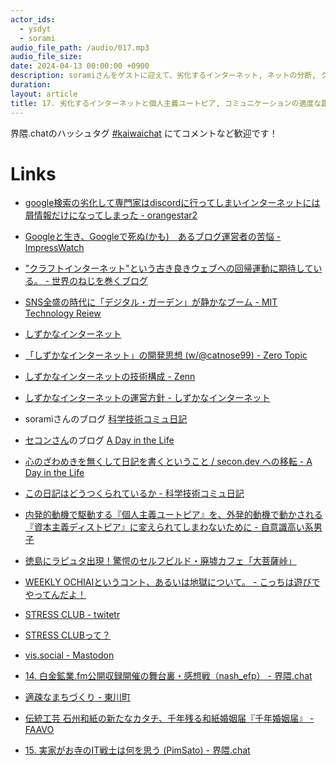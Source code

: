 ```yaml
---
actor_ids:
  - ysdyt
  - sorami
audio_file_path: /audio/017.mp3
audio_file_size:
date: 2024-04-13 00:00:00 +0900
description: soramiさんをゲストに迎えて、劣化するインターネット, ネットの分断, クラフトインターネット, 個人主義ユートピア, 適度なコミュニケーションの距離感 などについて話しました。
duration:
layout: article
title: 17. 劣化するインターネットと個人主義ユートピア, コミュニケーションの適度な距離感（sorami）
---
```


界隈.chatのハッシュタグ [#kaiwaichat](https://twitter.com/search?q=%23kaiwaichat&src=typed_query&f=live) にてコメントなど歓迎です！

# Links
- [google検索の劣化して専門家はdiscordに行ってしまいインターネットには屑情報だけになってしまった - orangestar2](https://orangestar2.hatenadiary.com/entry/2024/02/13/174845)

- [Googleと生き、Googleで死ぬ(かも)　あるブログ運営者の苦悩 - ImpressWatch](https://www.watch.impress.co.jp/docs/topic/1569786.html)

- ["クラフトインターネット"という古き良きウェブへの回帰運動に期待している。 - 世界のねじを巻くブログ](https://www.nejimakiblog.com/entry/craft-internet-blog-web-kojin)

- [SNS全盛の時代に「デジタル・ガーデン」が静かなブーム - MIT Technology Reiew](https://www.technologyreview.jp/s/218383/digital-gardens-let-you-cultivate-your-own-little-bit-of-the-internet/)

- [しずかなインターネット](https://sizu.me/home)

- [「しずかなインターネット」の開発思想 (w/@catnose99) - Zero Topic](https://open.spotify.com/episode/0JkHR7uuJs6rQGvcyzvluF?si=x9g3_-5BRee56-fo4Lu7fg)

- [しずかなインターネットの技術構成 - Zenn](https://zenn.dev/catnose99/articles/f8a90a1616dfb3)

- [しずかなインターネットの運営方針 - しずかなインターネット](https://sizu.me/catnose/posts/my106h8)

- soramiさんのブログ [科学技術コミュ日記](https://sorami.dev/costep/)

- [セコンさん](https://twitter.com/hotchpotch)のブログ [A Day in the Life](https://secon.dev/entry/)

- [心のざわめきを無くして日記を書くということ / secon.dev への移転 - A Day in the Life](https://secon.dev/entry/2020/09/03/172016/)

- [この日記はどうつくられているか - 科学技術コミュ日記](https://sorami.dev/costep/2023-07-02/)

- [内発的動機で駆動する『個人主義ユートピア』を、外発的動機で動かされる『資本主義ディストピア』に変えられてしまわないために - 自意識高い系男子](https://ta-nishi.hatenablog.com/entry/2023/12/23/044701)

- [徳島にラピュタ出現！驚愕のセルフビルド・廃墟カフェ「大菩薩峠」](https://www.travel.co.jp/guide/article/28419/)

- [WEEKLY OCHIAIというコント、あるいは地獄について。 - こっちは遊びでやってんだよ！](https://ken-horimoto.com/20181228115315/#google_vignette)

- [STRESS CLUB - twitetr](https://twitter.com/STRESS_CLUB_)

- [STRESS CLUBって？](https://internet-happyend.online/about)

- [vis.social - Mastodon](https://vis.social/about)

- [14. 白金鉱業.fm公開収録開催の舞台裏・感想戦（nash_efp） - 界隈.chat](https://kaiwai.chat/episode/14)

- [適疎なまちづくり - 東川町](https://higashikawa-town.jp/portal/top/panel/108)

- [伝統工芸 石州和紙の新たなカタチ、千年残る和紙婚姻届『千年婚姻届』 - FAAVO](https://camp-fire.jp/projects/view/310092)

- [15. 実家がお寺のIT戦士は何を思う (PimSato) - 界隈.chat](https://kaiwai.chat/episode/15)